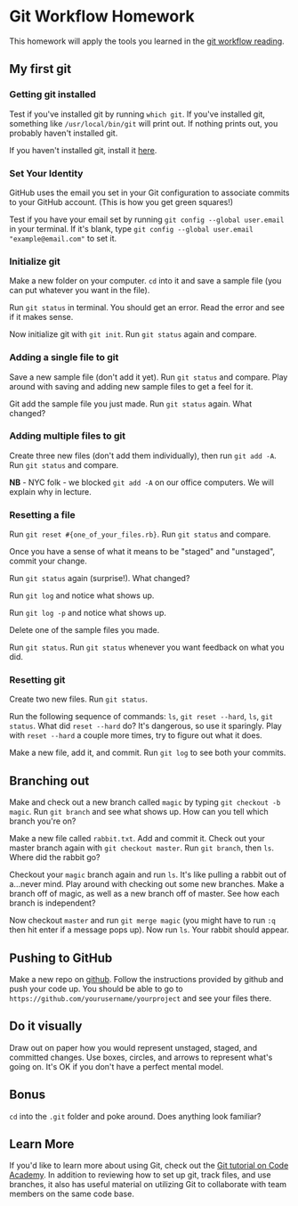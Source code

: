 # Git Workflow Homework

This homework will apply the tools you learned in the [git workflow reading][git-workflow].

[git-workflow]: ../readings/git-workflow.md

## My first git

### Getting git installed

Test if you've installed git by running `which git`.  If you've installed git, something like `/usr/local/bin/git` will print out.  If nothing prints out, you probably haven't installed git.

If you haven't installed git, install it [here](https://git-scm.com/book/en/v2/Getting-Started-Installing-Git).

### Set Your Identity

GitHub uses the email you set in your Git configuration to associate commits to your GitHub account. (This is how you get green squares!)

Test if you have your email set by running `git config --global user.email` in your terminal. If it's blank, type `git config --global user.email "example@email.com"` to set it.

### Initialize git

Make a new folder on your computer.  `cd` into it and save a sample file (you can put whatever you want in the file).  

Run `git status` in terminal.  You should get an error.  Read the error and see if it makes sense.  

Now initialize git with `git init`.  Run `git status` again and compare.

### Adding a single file to git

Save a new sample file (don't add it yet).  Run `git status` and compare. Play around with saving and adding new sample files to get a feel for it.

Git add the sample file you just made.  Run `git status` again.  What changed?

### Adding multiple files to git

Create three new files (don't add them individually), then run `git add -A`. Run `git status` and compare.

**NB** - NYC folk - we blocked `git add -A` on our office computers. We will explain why in lecture.

### Resetting a file

Run `git reset #{one_of_your_files.rb}`.  Run `git status` and compare.

Once you have a sense of what it means to be "staged" and "unstaged", commit your change.

Run `git status` again (surprise!).  What changed?

Run `git log` and notice what shows up.

Run `git log -p` and notice what shows up.

Delete one of the sample files you made.

Run `git status`.  Run `git status` whenever you want feedback on what you did.

### Resetting git

Create two new files.  Run `git status`.

Run the following sequence of commands: `ls`, `git reset --hard`, `ls`, `git status`.  What did `reset --hard` do?  It's dangerous, so use it sparingly.  Play with `reset --hard` a couple more times, try to figure out what it does.

Make a new file, add it, and commit.  Run `git log` to see both your commits.

## Branching out

Make and check out a new branch called `magic` by typing `git checkout -b magic`.  Run `git branch` and see what shows up.  How can you tell which branch you're on?

Make a new file called `rabbit.txt`.  Add and commit it.  Check out your master branch again with `git checkout master`.  Run `git branch`, then `ls`.  Where did the rabbit go?

Checkout your `magic` branch again and run `ls`.  It's like pulling a rabbit out of a...never mind.  Play around with checking out some new branches.  Make a branch off of magic, as well as a new branch off of master.  See how each branch is independent?

Now checkout `master` and run `git merge magic` (you might have to run `:q` then hit enter if a message pops up).  Now run `ls`.  Your rabbit should appear.


## Pushing to GitHub

Make a new repo on [github](https://github.com/new).  Follow the instructions provided by github and push your code up.  You should be able to go to `https://github.com/yourusername/yourproject` and see your files there.

## Do it visually

Draw out on paper how you would represent unstaged, staged, and committed changes.  Use boxes, circles, and arrows to represent what's going on.  It's OK if you don't have a perfect mental model.

## Bonus

`cd` into the `.git` folder and poke around.  Does anything look familiar?

## Learn More

If you'd like to learn more about using Git, check out the
[Git tutorial on Code Academy][code-academy-git]. In addition to reviewing
how to set up git, track files, and use branches, it also has useful material
on utilizing Git to collaborate with team members on the same code base.

[code-academy-git]: https://www.codecademy.com/learn/learn-git
